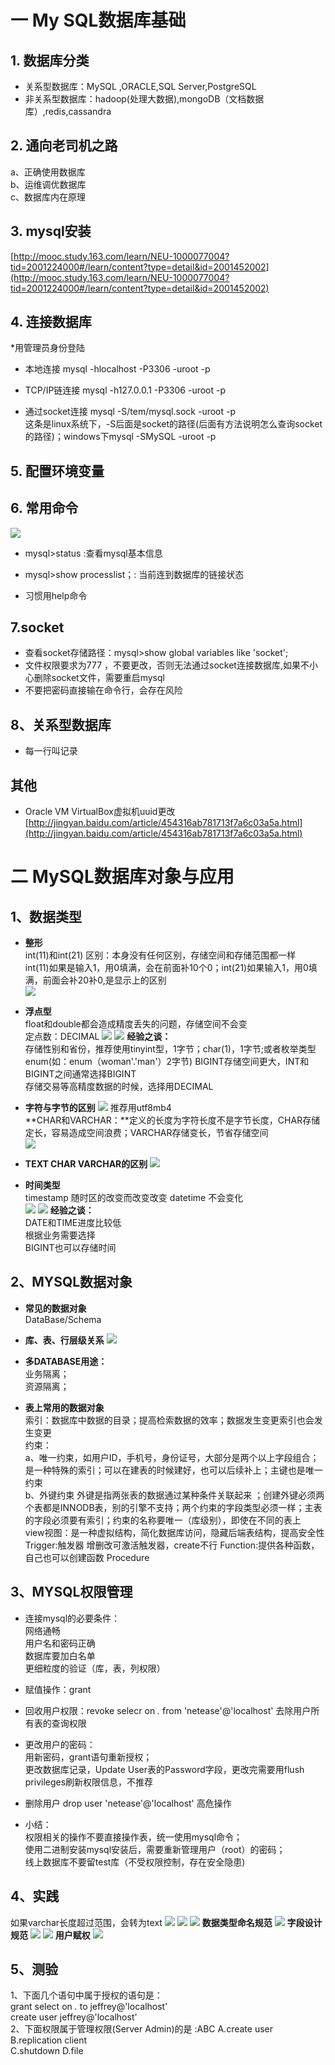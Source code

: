 # 一 My SQL数据库基础 #

## 1. 数据库分类   
-    关系型数据库：MySQL ,ORACLE,SQL Server,PostgreSQL  
-    非关系型数据库：hadoop(处理大数据),mongoDB（文档数据库）,redis,cassandra
## 2. 通向老司机之路  
   a、正确使用数据库  
   b、运维调优数据库  
   c、数据库内在原理

## 3. mysql安装   

[http://mooc.study.163.com/learn/NEU-1000077004?tid=2001224000#/learn/content?type=detail&id=2001452002](http://mooc.study.163.com/learn/NEU-1000077004?tid=2001224000#/learn/content?type=detail&id=2001452002)
## 4. 连接数据库  
*用管理员身份登陆  
   

- 本地连接  mysql -hlocalhost -P3306 -uroot -p  


- TCP/IP链连接  mysql -h127.0.0.1 -P3306 -uroot -p

- 通过socket连接  mysql -S/tem/mysql.sock -uroot -p  
  这条是linux系统下，-S后面是socket的路径(后面有方法说明怎么查询socket的路径)；windows下mysql -SMySQL -uroot -p
## 5. 配置环境变量 ##
## 6. 常用命令 
   ![](http://ww4.sinaimg.cn/mw690/ea60ffb8gw1f3cj72zio5j20kj0ciq4f.jpg)

- mysql>status :查看mysql基本信息
  

-  mysql>show processlist；: 当前连到数据库的链接状态
   

- 习惯用help命令
## 7.socket 
- 查看socket存储路径：mysql>show global variables like 'socket';
- 文件权限要求为777 ，不要更改，否则无法通过socket连接数据库,如果不小心删除socket文件，需要重启mysql
- 不要把密码直接输在命令行，会存在风险

## 8、关系型数据库 ##
- 每一行叫记录

## 其他 ##
- Oracle VM VirtualBox虚拟机uuid更改 [http://jingyan.baidu.com/article/454316ab781713f7a6c03a5a.html](http://jingyan.baidu.com/article/454316ab781713f7a6c03a5a.html)

# 二 MySQL数据库对象与应用 #
## 1、数据类型 ##
- **整形**  
int(11)和int(21) 区别：本身没有任何区别，存储空间和存储范围都一样  
int(11)如果是输入1，用0填满，会在前面补10个0；int(21)如果输入1，用0填满，前面会补20补0,是显示上的区别  
![](http://ww4.sinaimg.cn/mw690/ea60ffb8gw1f3cj790ilij20qv0ddq56.jpg)

- **浮点型**  
float和double都会造成精度丢失的问题，存储空间不会变  
定点数：DECIMAL
![](http://ww2.sinaimg.cn/mw690/ea60ffb8gw1f3cj7785txj20pi0dd765.jpg)
![](http://ww2.sinaimg.cn/mw690/ea60ffb8gw1f3cj75y07dj20pq0d9mzv.jpg)
**经验之谈：**  
存储性别和省份，推荐使用tinyint型，1字节；char(1)，1字节;或者枚举类型enum(如：enum（woman'.'man'）2字节)
BIGINT存储空间更大，INT和BIGINT之间通常选择BIGINT  
存储交易等高精度数据的时候，选择用DECIMAL  


- **字符与字节的区别**
![](http://ww1.sinaimg.cn/mw690/ea60ffb8gw1f3cj79llzej20ox0cgwgo.jpg)
推荐用utf8mb4  
**CHAR和VARCHAR：**定义的长度为字符长度不是字节长度，CHAR存储定长，容易造成空间浪费；VARCHAR存储变长，节省存储空间  
![](http://ww2.sinaimg.cn/mw690/ea60ffb8gw1f3cj729t98j20o404jt8y.jpg)
- **TEXT CHAR VARCHAR的区别**
![](http://ww4.sinaimg.cn/mw690/ea60ffb8gw1f3cj743azjj20ob0c7766.jpg)
- **时间类型**  
timestamp 随时区的改变而改变改变  datetime 不会变化  
![](http://ww1.sinaimg.cn/mw690/ea60ffb8gw1f3cj783wktj20oa0bzdh7.jpg)
![](http://ww2.sinaimg.cn/mw690/ea60ffb8gw1f3cj74i0rtj20q10a10tx.jpg)
**经验之谈：**  
DATE和TIME进度比较低  
根据业务需要选择  
BIGINT也可以存储时间

## 2、MYSQL数据对象 ##

- **常见的数据对象**  
DataBase/Schema  

- **库、表、行层级关系** 
![](http://ww2.sinaimg.cn/mw690/ea60ffb8gw1f3cj77u1bmj20os0apgmz.jpg)
- **多DATABASE用途：**  
  业务隔离；   
  资源隔离；  

- **表上常用的数据对象**  
  索引：数据库中数据的目录；提高检索数据的效率；数据发生变更索引也会发生变更  
  约束：  
  a、唯一约束，如用户ID，手机号，身份证号，大部分是两个以上字段组合；是一种特殊的索引；可以在建表的时候建好，也可以后续补上；主键也是唯一约束  
  b、外键约束 外键是指两张表的数据通过某种条件关联起来 ；创建外键必须两个表都是INNODB表，别的引擎不支持；两个约束的字段类型必须一样；主表的字段必须要有索引；约束的名称要唯一（库级别），即使在不同的表上  
  view视图：是一种虚拟结构，简化数据库访问，隐藏后端表结构，提高安全性  
  Trigger:触发器 增删改可激活触发器，create不行
  Function:提供各种函数，自己也可以创建函数
  Procedure
## 3、MYSQL权限管理 ##

- 连接mysql的必要条件：  
  网络通畅  
用户名和密码正确  
数据库要加白名单  
更细粒度的验证（库，表，列权限）

- 赋值操作：grant

- 回收用户权限：revoke selecr on *.* from 'netease'@'localhost'  去除用户所有表的查询权限 

- 更改用户的密码：   
用新密码，grant语句重新授权；   
更改数据库记录，Update User表的Password字段，更改完需要用flush privileges刷新权限信息，不推荐
  
- 删除用户  drop user 'netease'@'localhost' 高危操作

- 小结：  
  权限相关的操作不要直接操作表，统一使用mysql命令；  
  使用二进制安装mysql安装后，需要重新管理用户（root）的密码；  
  线上数据库不要留test库（不受权限控制，存在安全隐患)

## 4、实践 ##

如果varchar长度超过范围，会转为text
![](http://ww4.sinaimg.cn/mw690/ea60ffb8gw1f3cne7xcatj20nk0bt0v0.jpg)
![](http://ww3.sinaimg.cn/mw690/ea60ffb8gw1f3cne6ru5jj20ln0bojsq.jpg)
![](http://ww1.sinaimg.cn/mw690/ea60ffb8gw1f3cne5fdjnj20pf0dk413.jpg)
**数据类型命名规范**
![](http://ww3.sinaimg.cn/mw690/ea60ffb8gw1f3cne67j7fj20op0deq4u.jpg)
**字段设计规范**
![](http://ww3.sinaimg.cn/mw690/ea60ffb8gw1f3cneam6epj20pj0b6q4g.jpg)
![](http://ww4.sinaimg.cn/mw690/ea60ffb8gw1f3cnea3pe2j20oo0b2jsv.jpg)
**用户赋权**
![](http://ww4.sinaimg.cn/mw690/ea60ffb8gw1f3cne9aogbj20nj0d9myn.jpg)

## 5、测验 ##
1、下面几个语句中属于授权的语句是：  
grant select on *.* to jeffrey@'localhost'  
create user jeffrey@'localhost'  
2、下面权限属于管理权限(Server Admin)的是 :ABC
A.create user  
B.replication client  
C.shutdown
D.file
